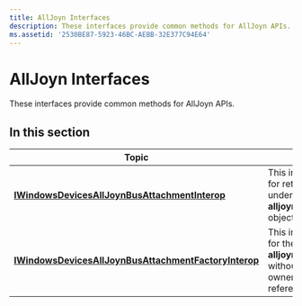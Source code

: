 ```yaml
---
title: AllJoyn Interfaces
description: These interfaces provide common methods for AllJoyn APIs.
ms.assetid: '2530BE87-5923-46BC-AEBB-32E377C94E64'
---
```


# AllJoyn Interfaces

These interfaces provide common methods for AllJoyn APIs.

## In this section



| Topic                                                                                                          | Description                                                                                                     |
|----------------------------------------------------------------------------------------------------------------|-----------------------------------------------------------------------------------------------------------------|
| [**IWindowsDevicesAllJoynBusAttachmentInterop**](iwindowsdevicesalljoynbusattachmentinterop.md)               | This interface allows for retrieval of the underlying **alljoyn\_busattachment** object.                        |
| [**IWindowsDevicesAllJoynBusAttachmentFactoryInterop**](iwindowsdevicesalljoynbusattachmentfactoryinterop.md) | This interface allows for the creation of **alljoyn\_busattachment** without taking ownership of the reference. |



 

 

 




